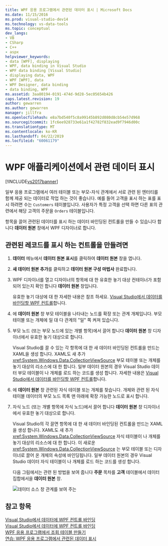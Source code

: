 ```yaml
---
title: WPF 응용 프로그램에서 관련된 데이터 표시 | Microsoft Docs
ms.date: 11/15/2016
ms.prod: visual-studio-dev14
ms.technology: vs-data-tools
ms.topic: conceptual
dev_langs:
- VB
- CSharp
- C++
- aspx
helpviewer_keywords:
- data [WPF], displaying
- WPF, data binding in Visual Studio
- WPF data binding [Visual Studio]
- displaying data, WPF
- WPF [WPF], data
- WPF Designer, data binding
- data binding, WPF
ms.assetid: 3aa80194-0191-474d-9d28-5ec05654b426
caps.latest.revision: 19
author: gewarren
ms.author: gewarren
manager: jillfra
ms.openlocfilehash: e8a7bd540f5c8a99145b892d080d8cb54e57d968
ms.sourcegitcommit: 1fc6ee928733e61a1f42782f832ead9f7946d00c
ms.translationtype: MT
ms.contentlocale: ko-KR
ms.lasthandoff: 04/22/2019
ms.locfileid: "60061179"
---
```

# <a name="display-related-data-in-wpf-applications"></a>WPF 애플리케이션에서 관련 데이터 표시
[!INCLUDE[vs2017banner](../includes/vs2017banner.md)]

일부 응용 프로그램에서 여러 테이블 또는 부모-자식 관계에서 서로 관련 된 엔터티를 함께 제공 되는 데이터로 작업 하는 것이 좋습니다. 예를 들어 고객을 표시 하는 표를 표시 하려면 수는 `Customers` 테이블입니다. 사용자가 특정 고객을 선택 하면 다른 표의 관련에서 해당 고객의 주문을 `Orders` 테이블입니다.  
  
 항목을 끌어 관련된 데이터를 표시 하는 데이터 바인딩된 컨트롤을 만들 수 있습니다 합니다 **데이터 원본** 창에서 WPF 디자이너로 합니다.  
  
## <a name="to-create-controls-that-display-related-records"></a>관련된 레코드를 표시 하는 컨트롤을 만들려면  
  
1. **데이터** 메뉴에서 **데이터 원본 표시**를 클릭하여 **데이터 원본** 창을 엽니다.  
  
2. **새 데이터 원본 추가**를 클릭하고 **데이터 원본 구성 마법사** 완료합니다.  
  
3. WPF 디자이너를 열고 디자이너의 항목에 대 한 유효한 놓기 대상 컨테이너가 포함 되어 있는지 확인 합니다 **데이터 원본** 창입니다.  
  
     유효한 놓기 대상에 대 한 자세한 내용은 참조 하세요. [Visual Studio에서 데이터를 바인딩할 WPF 컨트롤](../data-tools/bind-wpf-controls-to-data-in-visual-studio1.md)합니다.  
  
4. 에 **데이터 원본** 창 부모 테이블을 나타내는 노드를 확장 또는 관계 개체입니다. 부모 테이블 또는 개체에 일 대 다 관계의 "일" 쪽 켜져 있습니다.  
  
5. 부모 노드 (또는 부모 노드에 있는 개별 항목)에서 끌어 합니다 **데이터 원본** 창 디자이너에서 유효한 놓기 대상으로 합니다.  
  
     Visual Studio를 끌 수 있는 각 항목에 대 한 새 데이터 바인딩된 컨트롤을 만드는 XAML을 생성 합니다. XAML도 새 추가 <xref:System.Windows.Data.CollectionViewSource> 부모 테이블 또는 개체를 놓기 대상의 리소스에 대 한 합니다. 일부 데이터 원본의 경우 Visual Studio 데이터 부모 테이블이 나 개체를 로드 하는 코드를 생성 합니다. 자세한 내용은 [Visual Studio에서 데이터를 바인딩할 WPF 컨트롤](../data-tools/bind-wpf-controls-to-data-in-visual-studio1.md)합니다.  
  
6. 에 **데이터 원본** 창 관련된 자식 테이블 또는 개체를 찾습니다. 개체와 관련 된 자식 테이블 데이터의 부모 노드 목록 맨 아래에 확장 가능한 노드로 표시 합니다.  
  
7. 자식 노드 (또는 개별 항목에 자식 노드)에서 끌어 합니다 **데이터 원본** 창 디자이너에서 유효한 놓기 대상으로 합니다.  
  
     Visual Studio의 각 끌면 항목에 대 한 새 데이터 바인딩된 컨트롤을 만드는 XAML을 생성 합니다. XAML도 새 추가 <xref:System.Windows.Data.CollectionViewSource> 자식 테이블이 나 개체를 놓기 대상의 리소스에 대 한 합니다. 이 새로운 <xref:System.Windows.Data.CollectionViewSource> 는 부모 테이블 또는 디자이너로 끌어 온 개체의 속성에 바인딩됩니다. 일부 데이터 원본의 경우 Visual Studio 데이터 자식 테이블이 나 개체를 로드 하는 코드를 생성 합니다.  
  
     다음 그림에서는 관련 된 방법을 보여 줍니다 **주문** 목차를 **고객** 테이블에서 데이터 집합에서을 **데이터 원본** 창.  
  
     ![데이터 소스 창 관계를 보여 주는](../data-tools/media/datasources2.gif "DataSources2")  
  
## <a name="see-also"></a>참고 항목  
 [Visual Studio에서 데이터에 WPF 컨트롤 바인딩](../data-tools/bind-wpf-controls-to-data-in-visual-studio1.md)   
 [Visual Studio에서 데이터에 WPF 컨트롤 바인딩](../data-tools/bind-wpf-controls-to-data-in-visual-studio2.md)   
 [WPF 응용 프로그램에서 조회 테이블 만들기](../data-tools/create-lookup-tables-in-wpf-applications.md)   
 [연습: WPF 응용 프로그램에서 관련된 데이터 표시](../data-tools/walkthrough-displaying-related-data-in-a-wpf-application.md)
